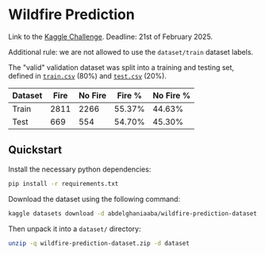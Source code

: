 # Wildfire Prediction

Link to the [Kaggle Challenge](https://www.kaggle.com/datasets/abdelghaniaaba/wildfire-prediction-dataset).
Deadline: 21st of February 2025.

Additional rule: we are not allowed to use the `dataset/train` dataset labels.

The "valid" validation dataset was split into a training and testing set, defined in [`train.csv`](./train.csv) (80%) and [`test.csv`](./test.csv) (20%).

| Dataset | Fire | No Fire | Fire % | No Fire % |
| ------- | ---- | ------- | ------ | --------- |
| Train   | 2811 | 2266    | 55.37% | 44.63%    |
| Test    | 669  | 554     | 54.70% | 45.30%    |

## Quickstart

Install the necessary python dependencies:

```bash
pip install -r requirements.txt
```

Download the dataset using the following command:

```bash
kaggle datasets download -d abdelghaniaaba/wildfire-prediction-dataset
```

Then unpack it into a `dataset/` directory:

```bash
unzip -q wildfire-prediction-dataset.zip -d dataset
```
